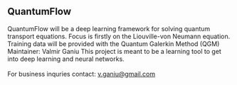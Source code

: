 ## QuantumFlow
QuantumFlow will be a deep learning framework for solving quantum transport equations. Focus is firstly on the Liouville-von Neumann equation.
\
Training data will be provided with the Quantum Galerkin Method (QGM)
\
Maintainer: Valmir Ganiu
This project is meant to be a learning tool to get into deep learning and neural networks.
\
\
For business inquries contact: v.ganiu@gmail.com
